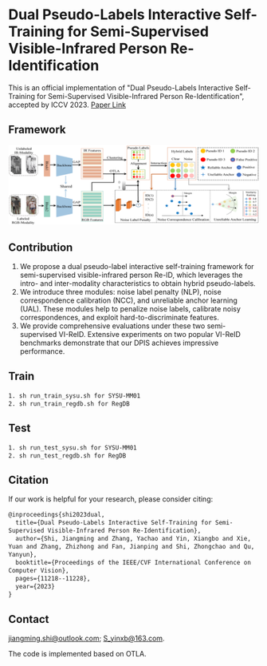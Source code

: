 # Dual Pseudo-Labels Interactive Self-Training for Semi-Supervised Visible-Infrared Person Re-Identification 

This is an official implementation of "Dual Pseudo-Labels Interactive Self-Training for Semi-Supervised Visible-Infrared Person Re-Identification", accepted by ICCV 2023. [Paper Link](https://openaccess.thecvf.com/content/ICCV2023/papers/Shi_Dual_Pseudo-Labels_Interactive_Self-Training_for_Semi-Supervised_Visible-Infrared_Person_Re-Identification_ICCV_2023_paper.pdf)

## Framework
![DPIS](framework_DPIS.png)

## Contribution
1. We propose a dual pseudo-label interactive self-training framework for semi-supervised visible-infrared person Re-ID, which leverages the intro- and inter-modality characteristics to obtain hybrid pseudo-labels.
2. We introduce three modules: noise label penalty (NLP), noise correspondence calibration (NCC), and unreliable anchor learning (UAL). These modules help to penalize noise labels, calibrate noisy correspondences, and exploit hard-to-discriminate features.
3. We provide comprehensive evaluations under these two semi-supervised VI-ReID. Extensive experiments on two popular VI-ReID benchmarks demonstrate that our DPIS achieves impressive performance.

## Train
```
1. sh run_train_sysu.sh for SYSU-MM01
2. sh run_train_regdb.sh for RegDB
```
## Test
```
1. sh run_test_sysu.sh for SYSU-MM01
2. sh run_test_regdb.sh for RegDB
```

## Citation
If our work is helpful for your research, please consider citing:
```
@inproceedings{shi2023dual,
  title={Dual Pseudo-Labels Interactive Self-Training for Semi-Supervised Visible-Infrared Person Re-Identification},
  author={Shi, Jiangming and Zhang, Yachao and Yin, Xiangbo and Xie, Yuan and Zhang, Zhizhong and Fan, Jianping and Shi, Zhongchao and Qu, Yanyun},
  booktitle={Proceedings of the IEEE/CVF International Conference on Computer Vision},
  pages={11218--11228},
  year={2023}
}
```

## Contact
jiangming.shi@outlook.com; S_yinxb@163.com.

The code is implemented based on OTLA.

